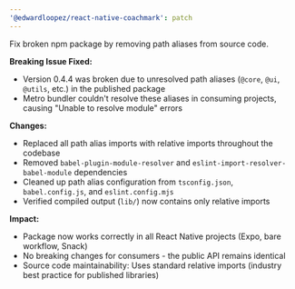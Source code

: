 ```yaml
---
'@edwardloopez/react-native-coachmark': patch
---
```


Fix broken npm package by removing path aliases from source code.

**Breaking Issue Fixed:**
- Version 0.4.4 was broken due to unresolved path aliases (`@core`, `@ui`, `@utils`, etc.) in the published package
- Metro bundler couldn't resolve these aliases in consuming projects, causing "Unable to resolve module" errors

**Changes:**
- Replaced all path alias imports with relative imports throughout the codebase
- Removed `babel-plugin-module-resolver` and `eslint-import-resolver-babel-module` dependencies
- Cleaned up path alias configuration from `tsconfig.json`, `babel.config.js`, and `eslint.config.mjs`
- Verified compiled output (`lib/`) now contains only relative imports

**Impact:**
- Package now works correctly in all React Native projects (Expo, bare workflow, Snack)
- No breaking changes for consumers - the public API remains identical
- Source code maintainability: Uses standard relative imports (industry best practice for published libraries)

